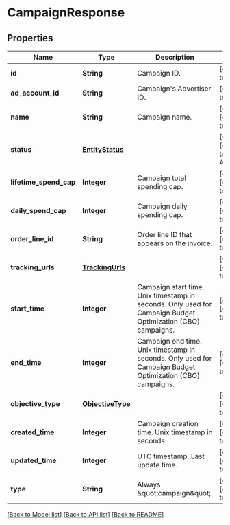 # CampaignResponse
## Properties

Name | Type | Description | Notes
------------ | ------------- | ------------- | -------------
**id** | **String** | Campaign ID. | [default to null]
**ad\_account\_id** | **String** | Campaign&#39;s Advertiser ID. | [default to null]
**name** | **String** | Campaign name. | [optional] [default to null]
**status** | [**EntityStatus**](EntityStatus.md) |  | [optional] [default to ACTIVE]
**lifetime\_spend\_cap** | **Integer** | Campaign total spending cap. | [optional] [default to null]
**daily\_spend\_cap** | **Integer** | Campaign daily spending cap. | [optional] [default to null]
**order\_line\_id** | **String** | Order line ID that appears on the invoice. | [optional] [default to null]
**tracking\_urls** | [**TrackingUrls**](TrackingUrls.md) |  | [optional] [default to null]
**start\_time** | **Integer** | Campaign start time. Unix timestamp in seconds. Only used for Campaign Budget Optimization (CBO) campaigns. | [optional] [default to null]
**end\_time** | **Integer** | Campaign end time. Unix timestamp in seconds. Only used for Campaign Budget Optimization (CBO) campaigns. | [optional] [default to null]
**objective\_type** | [**ObjectiveType**](ObjectiveType.md) |  | [optional] [default to null]
**created\_time** | **Integer** | Campaign creation time. Unix timestamp in seconds. | [optional] [default to null]
**updated\_time** | **Integer** | UTC timestamp. Last update time. | [optional] [default to null]
**type** | **String** | Always \&quot;campaign\&quot;. | [optional] [default to null]

[[Back to Model list]](../README.md#documentation-for-models) [[Back to API list]](../README.md#documentation-for-api-endpoints) [[Back to README]](../README.md)

